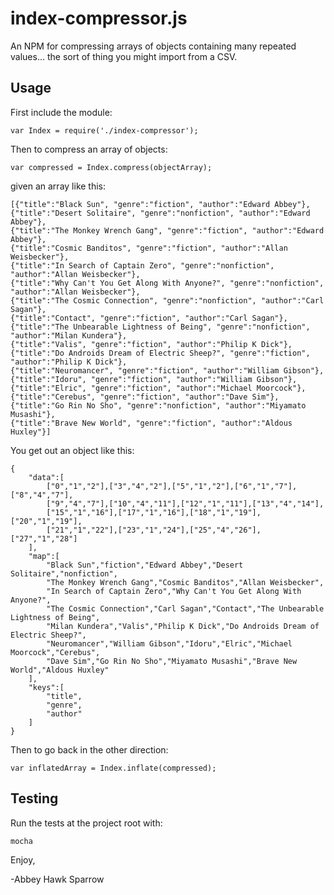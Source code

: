 index-compressor.js
==============
An NPM for compressing arrays of objects containing many repeated values... the sort of thing you might import from a CSV.

Usage
-----
First include the module:

    var Index = require('./index-compressor');

Then to compress an array of objects:

    var compressed = Index.compress(objectArray);

given an array like this:

    [{"title":"Black Sun", "genre":"fiction", "author":"Edward Abbey"},
    {"title":"Desert Solitaire", "genre":"nonfiction", "author":"Edward Abbey"},
    {"title":"The Monkey Wrench Gang", "genre":"fiction", "author":"Edward Abbey"},
    {"title":"Cosmic Banditos", "genre":"fiction", "author":"Allan Weisbecker"},
    {"title":"In Search of Captain Zero", "genre":"nonfiction", "author":"Allan Weisbecker"},
    {"title":"Why Can't You Get Along With Anyone?", "genre":"nonfiction", "author":"Allan Weisbecker"},
    {"title":"The Cosmic Connection", "genre":"nonfiction", "author":"Carl Sagan"},
    {"title":"Contact", "genre":"fiction", "author":"Carl Sagan"},
    {"title":"The Unbearable Lightness of Being", "genre":"nonfiction", "author":"Milan Kundera"},
    {"title":"Valis", "genre":"fiction", "author":"Philip K Dick"},
    {"title":"Do Androids Dream of Electric Sheep?", "genre":"fiction", "author":"Philip K Dick"},
    {"title":"Neuromancer", "genre":"fiction", "author":"William Gibson"},
    {"title":"Idoru", "genre":"fiction", "author":"William Gibson"},
    {"title":"Elric", "genre":"fiction", "author":"Michael Moorcock"},
    {"title":"Cerebus", "genre":"fiction", "author":"Dave Sim"},
    {"title":"Go Rin No Sho", "genre":"nonfiction", "author":"Miyamato Musashi"},
    {"title":"Brave New World", "genre":"fiction", "author":"Aldous Huxley"}]
    
You get out an object like this:
    
    {
        "data":[
            ["0","1","2"],["3","4","2"],["5","1","2"],["6","1","7"],["8","4","7"],
            ["9","4","7"],["10","4","11"],["12","1","11"],["13","4","14"],
            ["15","1","16"],["17","1","16"],["18","1","19"],["20","1","19"],
            ["21","1","22"],["23","1","24"],["25","4","26"],["27","1","28"]
        ],
        "map":[
            "Black Sun","fiction","Edward Abbey","Desert Solitaire","nonfiction",
            "The Monkey Wrench Gang","Cosmic Banditos","Allan Weisbecker",
            "In Search of Captain Zero","Why Can't You Get Along With Anyone?",
            "The Cosmic Connection","Carl Sagan","Contact","The Unbearable Lightness of Being",
            "Milan Kundera","Valis","Philip K Dick","Do Androids Dream of Electric Sheep?",
            "Neuromancer","William Gibson","Idoru","Elric","Michael Moorcock","Cerebus",
            "Dave Sim","Go Rin No Sho","Miyamato Musashi","Brave New World","Aldous Huxley"
        ],
        "keys":[
            "title",
            "genre",
            "author"
        ]
    }
    
Then to go back in the other direction:

    var inflatedArray = Index.inflate(compressed);

Testing
-------

Run the tests at the project root with:

    mocha

Enjoy,

-Abbey Hawk Sparrow